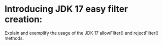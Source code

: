# Introducing JDK 17 easy filter creation:
Explain and exemplify the usage of the JDK 17 allowFilter() and rejectFilter() methods.